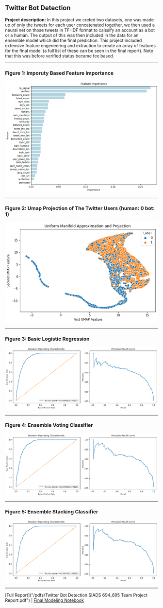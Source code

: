 ## Twitter Bot Detection

**Project description:** In this project we creted two datasets, one was made up of only the tweets for each user concatenated together, we then used a neural net on those tweets in TF-IDF format to calssify an account as a bot or a human. The output of this was then included in the data for an ensemble model which did the final prediction. This project included extensive feature engeneering and extraction to create an array of features for the final model (a full list of these can be seen in the final report). Note that this was before verified status became fee based.<br>

---

### Figure 1: Imporuty Based Feature Importance
<img src="images/twitter_users_feature_importance.png?raw=true">

---
### Figure 2: Umap Projection of The Twitter Users (human: 0 bot: 1)
<img src="images/twitter_users_umap.png?raw=true">

---
### Figure 3: Basic Logistic Regression
<img src="images/twitter_bot_logistic_regression.png?raw=true">

---
### Figure 4: Ensemble Voting Classifier
<img src="images/twitter_bot_voting_classifier.png?raw=true">

---
### Figure 5: Ensemble Stacking Classifier
<img src="images/twitter_bot_stacking_classifier.png?raw=true">

---
[Full Report]("/pdfs/Twitter Bot Detection SIADS 694_695 Team Project Report.pdf") | [Final Modeling Notebook](https://github.com/MarlonShakespeare/Milestone-2/blob/main/final_supervised_model.ipynb)